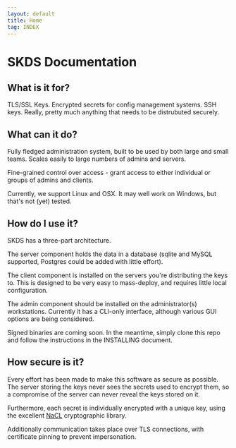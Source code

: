 ```yaml
---
layout: default
title: Home
tag: INDEX
---
```


# SKDS Documentation

## What is it for?

TLS/SSL Keys.  Encrypted secrets for config management systems.  SSH keys.  Really, pretty much anything that needs to be distrubuted securely.

## What can it do?

Fully fledged administration system, built to be used by both large and small teams.  Scales easily to large numbers of admins and servers.

Fine-grained control over access - grant access to either individual or groups of admins and clients.

Currently, we support Linux and OSX.  It may well work on Windows, but that's not (yet) tested.

## How do I use it?

SKDS has a three-part architecture.

The server component holds the data in a database (sqlite and MySQL supported, Postgres could be added with little effort).

The client component is installed on the servers you're distributing the keys to.  This is designed to be very easy to mass-deploy, and requires little local configuration.

The admin component should be installed on the administrator(s) workstations.  Currently it has a CLI-only interface, although various GUI options are being considered.

Signed binaries are coming soon.  In the meantime, simply clone this repo and follow the instructions in the INSTALLING document.

## How secure is it?

Every effort has been made to make this software as secure as possible.
The server storing the keys never sees the secrets used to encrypt them, so a compromise of the server can never reveal the keys stored on it.

Furthermore, each secret is individually encrypted with a unique key, using the excellent [NaCL](http://nacl.cr.yp.to/) cryptographic library.

Additionally communication takes place over TLS connections, with certificate pinning to prevent impersonation.